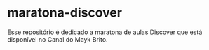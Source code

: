# maratona-discover
Esse repositório é dedicado a maratona de aulas Discover que está disponível no Canal do Mayk Brito. 
